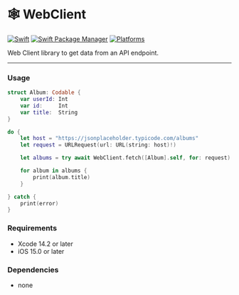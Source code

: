 # 🕸️ WebClient
[![Swift](https://img.shields.io/badge/Swift-5.7-darkorange?style=flat-square)](https://img.shields.io/badge/Swift-5.7-darkorange?style=flat-square)
[![Swift Package Manager](https://img.shields.io/badge/Swift_Package_Manager-compatible-darkorange?style=flat-square)](https://img.shields.io/badge/Swift_Package_Manager-compatible-darkorange?style=flat-square)
[![Platforms](https://img.shields.io/badge/Platforms-iOS%2015.0%20or%20lator-yellowgreen?style=flat-square)](https://img.shields.io/badge/Platforms-iOS%2015.0%20or%20lator-yellowgreen?style=flat-square)

Web Client library to get data from an API endpoint.

---
### Usage
```Swift
struct Album: Codable {
    var userId: Int
    var id:     Int
    var title:  String
}

do {
    let host = "https://jsonplaceholder.typicode.com/albums"
    let request = URLRequest(url: URL(string: host)!)

    let albums = try await WebClient.fetch([Album].self, for: request)

    for album in albums {
        print(album.title)
    }

} catch {
    print(error)
}
```

### Requirements
* Xcode 14.2 or later
* iOS 15.0 or later

### Dependencies
* none
